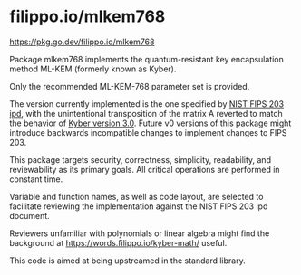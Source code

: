 # filippo.io/mlkem768

https://pkg.go.dev/filippo.io/mlkem768

Package mlkem768 implements the quantum-resistant key encapsulation method
ML-KEM (formerly known as Kyber).

Only the recommended ML-KEM-768 parameter set is provided.

The version currently implemented is the one specified by [NIST FIPS 203 ipd],
with the unintentional transposition of the matrix A reverted to match the
behavior of [Kyber version 3.0]. Future v0 versions of this package might
introduce backwards incompatible changes to implement changes to FIPS 203.

[Kyber version 3.0]: https://pq-crystals.org/kyber/data/kyber-specification-round3-20210804.pdf
[NIST FIPS 203 ipd]: https://doi.org/10.6028/NIST.FIPS.203.ipd

This package targets security, correctness, simplicity, readability, and
reviewability as its primary goals. All critical operations are performed in
constant time.

Variable and function names, as well as code layout, are selected to
facilitate reviewing the implementation against the NIST FIPS 203 ipd
document.

Reviewers unfamiliar with polynomials or linear algebra might find the
background at https://words.filippo.io/kyber-math/ useful.

This code is aimed at being upstreamed in the standard library.
